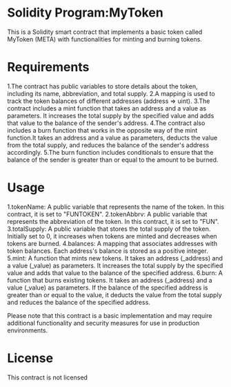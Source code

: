 # Solidity Program:MyToken
This is a Solidity smart contract that implements a basic token called MyToken (META) with functionalities for minting and burning tokens.

# Requirements
1.The contract has public variables to store details about the token, including its name, 
  abbreviation, and total supply.
2.A mapping is used to track the token balances of different addresses (address => uint).
3.The contract includes a mint function that takes an address and a value as parameters. It 
  increases the total supply by the specified value and adds that value to the balance of the 
  sender's address.
4.The contract also includes a burn function that works in the opposite way of the mint 
  function.It takes an address and a value as parameters, deducts the value from the total 
  supply, and reduces the balance of the sender's address accordingly.
5.The burn function includes conditionals to ensure that the balance of the sender is greater 
  than or equal to the amount to be burned.

# Usage
1.tokenName: A public variable that represents the name of the token. In this contract, it is 
  set to "FUNTOKEN".
2.tokenAbbrv: A public variable that represents the abbreviation of the token. In this 
  contract, it is set to "FUN".
3.totalSupply: A public variable that stores the total supply of the token. Initially set to 0, 
  it increases when tokens are minted and decreases when tokens are burned.
4.balances: A mapping that associates addresses with token balances. Each address's balance is 
  stored as a positive integer.
5.mint: A function that mints new tokens. It takes an address (_address) and a value (_value) 
  as parameters. It increases the total supply by the specified value and adds that value to 
  the balance of the specified address.
6.burn: A function that burns existing tokens. It takes an address (_address) and a value 
  (_value) as parameters. If the balance of the specified address is greater than or equal to 
  the value, it deducts the value from the total supply and reduces the balance of the 
  specified address.

Please note that this contract is a basic implementation and may require additional functionality and security measures for use in production environments.

# License
This contract is not licensed

